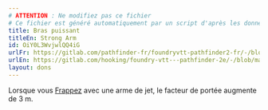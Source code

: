 ```yaml
---
# ATTENTION : Ne modifiez pas ce fichier
# Ce fichier est généré automatiquement par un script d'après les données du module Foundry VTT officiel et de sa traduction
title: Bras puissant
titleEn: Strong Arm
id: OiY0L3WvjwlQQ4iG
urlFr: https://gitlab.com/pathfinder-fr/foundryvtt-pathfinder2-fr/-/blob/master/data/feats/OiY0L3WvjwlQQ4iG.htm
urlEn: https://gitlab.com/hooking/foundry-vtt---pathfinder-2e/-/blob/master/packs/data/feats.db/strong-arm.json
layout: dons
---
```

Lorsque vous [Frappez](../actions/frapper.md) avec une arme de jet, le facteur de portée augmente de 3 m.
